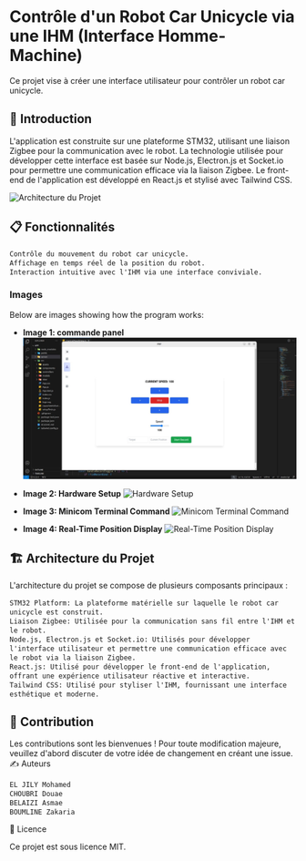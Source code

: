 # Contrôle d'un Robot Car Unicycle via une IHM (Interface Homme-Machine)

Ce projet vise à créer une interface utilisateur pour contrôler un robot car unicycle.

## 🤖 Introduction
L'application est construite sur une plateforme STM32, utilisant une liaison Zigbee pour la communication avec le robot. La technologie utilisée pour développer cette interface est basée sur Node.js, Electron.js et Socket.io pour permettre une communication efficace via la liaison Zigbee. Le front-end de l'application est développé en React.js et stylisé avec Tailwind CSS.

![Architecture du Projet](lien_vers_l_image)

## 📋 Fonctionnalités

    Contrôle du mouvement du robot car unicycle.
    Affichage en temps réel de la position du robot.
    Interaction intuitive avec l'IHM via une interface conviviale.

### Images

Below are images showing how the program works:

- **Image 1: commande panel**
  ![commande panel](./demo/commande.jpeg)

- **Image 2: Hardware Setup**
  ![Hardware Setup](path/to/your/image2.png)

- **Image 3: Minicom Terminal Command**
  ![Minicom Terminal Command](path/to/your/image3.png)

- **Image 4: Real-Time Position Display**
  ![Real-Time Position Display](path/to/your/image4.png)
  
## 🏗️ Architecture du Projet

L'architecture du projet se compose de plusieurs composants principaux :

    STM32 Platform: La plateforme matérielle sur laquelle le robot car unicycle est construit.
    Liaison Zigbee: Utilisée pour la communication sans fil entre l'IHM et le robot.
    Node.js, Electron.js et Socket.io: Utilisés pour développer l'interface utilisateur et permettre une communication efficace avec 
    le robot via la liaison Zigbee.
    React.js: Utilisé pour développer le front-end de l'application, offrant une expérience utilisateur réactive et interactive.
    Tailwind CSS: Utilisé pour styliser l'IHM, fournissant une interface esthétique et moderne.

## 🤝 Contribution

Les contributions sont les bienvenues ! Pour toute modification majeure, veuillez d'abord discuter de votre idée de changement en créant une issue.
✍️ Auteurs

    EL JILY Mohamed
    CHOUBRI Douae
    BELAIZI Asmae
    BOUMLINE Zakaria

📝 Licence

Ce projet est sous licence MIT.



